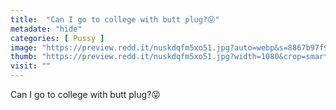 ```yaml
---
title:  "Can I go to college with butt plug?😜"
metadate: "hide"
categories: [ Pussy ]
image: "https://preview.redd.it/nuskdqfm5xo51.jpg?auto=webp&s=8867b97f98bf7685de007203a4f0bf9ce047eedd"
thumb: "https://preview.redd.it/nuskdqfm5xo51.jpg?width=1080&crop=smart&auto=webp&s=4a2908ee04e3ad357e0d6ee0e31c79db75f75545"
visit: ""
---
```

Can I go to college with butt plug?😜
